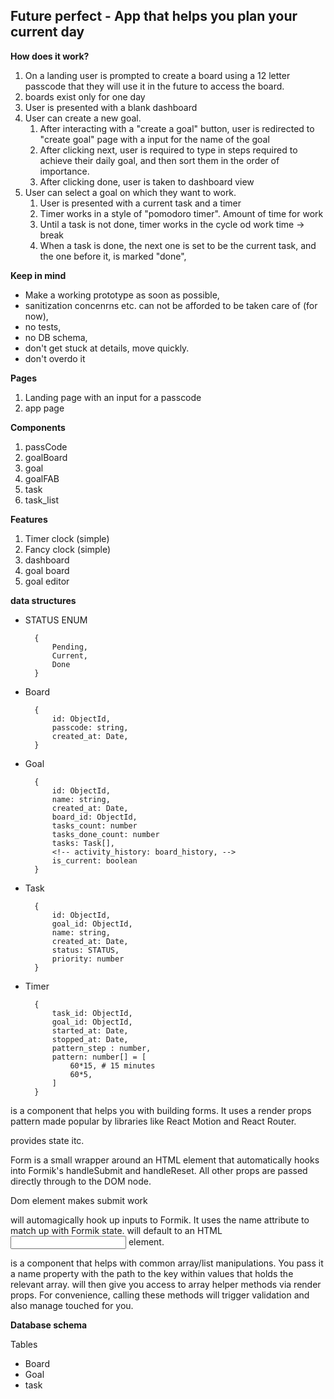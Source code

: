 ## Future perfect - App that helps you plan your current day

**How does it work?**

1. On a landing user is prompted to create a board using a 12 letter passcode that they will use it in the future to access the board.
2. boards exist only for one day
3. User is presented with a blank dashboard
4. User can create a new goal.
   1. After interacting with a "create a goal" button, user is redirected to "create goal" page with a input for the name of the goal
   2. After clicking next, user is required to type in steps required to achieve their daily goal, and then sort them in the order of importance.
   3. After clicking done, user is taken to dashboard view
5. User can select a goal on which they want to work.
   1. User is presented with a current task and a timer
   2. Timer works in a style of "pomodoro timer". Amount of time for work <!-- and break can be set if the default does'nt fit users workflow. -->
   3. Until a task is not done, timer works in the cycle od work time -> break
   4. When a task is done, the next one is set to be the current task, and the one before it, is marked "done",
   <!-- 5. When a goal is reached, user is presented with the stats. (amount of work time, amount of break time, datetime of the start and the end and time elapsed and a colorfull graph of time spent working and taking brakes). -->

**Keep in mind**

- Make a working prototype as soon as possible,
- sanitization concenrns etc. can not be afforded to be taken care of (for now),
- no tests,
- no DB schema,
- don't get stuck at details, move quickly.
- don't overdo it

**Pages**

1. Landing page with an input for a passcode
2. app page

**Components**

1. passCode
2. goalBoard
3. goal
4. goalFAB
5. task
6. task_list
<!-- 5. Goal completion page -->

**Features**

1. Timer clock (simple)
2. Fancy clock (simple)
3. dashboard
4. goal board
5. goal editor

**data structures**

- STATUS ENUM

        {
            Pending,
            Current,
            Done
        }

- Board

        {
            id: ObjectId,
            passcode: string,
            created_at: Date,
        }

- Goal

        {
            id: ObjectId,
            name: string,
            created_at: Date,
            board_id: ObjectId,
            tasks_count: number
            tasks_done_count: number
            tasks: Task[],
            <!-- activity_history: board_history, -->
            is_current: boolean
        }

- Task

        {
            id: ObjectId,
            goal_id: ObjectId,
            name: string,
            created_at: Date,
            status: STATUS,
            priority: number
        }

<!-- - activity_history

        {
            id: ObjectId,
            created_at: Date,
            board: ObjectId,
            tracked_times: tracked_time[] =
            [
                {
                    type: "WORK" | "BREAK"
                    began_at: Date,
                    ended_at: Date,
                    task_id: ObjectId,
                    goal_id: ObjectId,
                },
            ]
        } -->

- Timer

        {
            task_id: ObjectId,
            goal_id: ObjectId,
            started_at: Date,
            stopped_at: Date,
            pattern_step : number,
            pattern: number[] = [
                60*15, # 15 minutes
                60*5,
            ]
        }

<Formik> is a component that helps you with building forms. It uses a render props pattern made popular by libraries like React Motion and React Router.

provides state itc.

<Form />
Form is a small wrapper around an HTML <form> element that automatically hooks into Formik's handleSubmit and handleReset. All other props are passed directly through to the DOM node.

Dom element makes submit work

<Field /> will automagically hook up inputs to Formik. It uses the name attribute to match up with Formik state. <Field /> will default to an HTML <input /> element.

<FieldArray /> is a component that helps with common array/list manipulations. You pass it a name property with the path to the key within values that holds the relevant array. <FieldArray /> will then give you access to array helper methods via render props. For convenience, calling these methods will trigger validation and also manage touched for you.

**Database schema**

Tables

- Board
- Goal
- task
